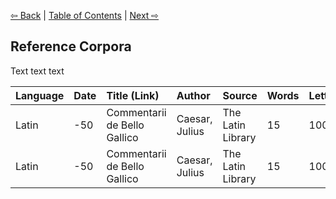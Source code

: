 [⇦ Back](https://github.com/alexanderboxer/voynich-attack/tree/main/topics/voynich_stats/2tks) | [Table of Contents](https://github.com/alexanderboxer/voynich-attack) | [Next ⇨](https://github.com/alexanderboxer/voynich-attack/tree/main/topics/latin_stats/1grams)

## Reference Corpora

Text text text

|Language|Date|Title (Link)|Author|Source|Words|Letters|
|:--|:--|:--|:--|:--|:--|:--|
|Latin|-50|Commentarii de Bello Gallico|Caesar, Julius|The Latin Library|15|100|
|Latin|-50|Commentarii de Bello Gallico|Caesar, Julius|The Latin Library|15|100|